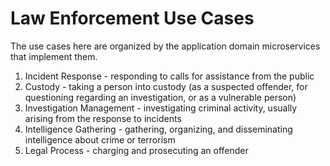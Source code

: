 # Law Enforcement Use Cases

The use cases here are organized by the application domain microservices that implement them.

1. Incident Response - responding to calls for assistance from the public
1. Custody - taking a person into custody (as a suspected offender, for questioning regarding an investigation, or as a vulnerable person)
1. Investigation Management - investigating criminal activity, usually arising from the response to incidents
1. Intelligence Gathering - gathering, organizing, and disseminating intelligence about crime or terrorism
1. Legal Process - charging and prosecuting an offender

